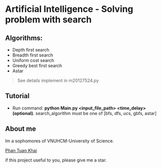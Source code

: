 # Artificial Intelligence - Solving problem with search

## Algorithms:
* Depth first search
* Breadth first search
* Uniform cost search
* Greedy best first search
* Astar
> See details implement in m20127524.py

## Tutorial
* Run command: __python Main.py <input_file_path> <algorithm> <time_delay>(optional)__. search_algorithm must be one of [bfs, dfs, ucs, gbfs, astar]

## About me

Im a sophomores of VNUHCM-University of Science.

[Phan Tuan Khai](facebook.com/phantuankhai1203)

if this project useful to you, please give me a star.